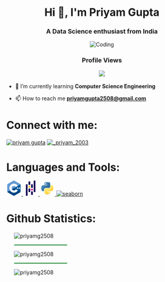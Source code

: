 <h1 align="center">Hi 👋, I'm Priyam Gupta</h1>
<h3 align="center">A Data Science enthusiast from India</h3>

<div align="center">
  <img alt="Coding" width="400" src="https://i.pinimg.com/originals/81/17/8b/81178b47a8598f0c81c4799f2cdd4057.gif">
</div>

<div align="center">
<h3>Profile Views</h3>
  <img src="https://profile-counter.glitch.me/PriyamG2508/count.svg" />
</div>

- 🌱 I’m currently learning **Computer Science Engineering**

- 📫 How to reach me **priyamgupta2508@gmail.com**

<h1 align="left">Connect with me:</h1>
<p align="left">
<a href="https://fb.com/priyam gupta" target="blank"><img align="center" src="https://raw.githubusercontent.com/rahuldkjain/github-profile-readme-generator/master/src/images/icons/Social/facebook.svg" alt="priyam gupta" height="30" width="40" /></a>
<a href="https://www.instagram.com/_priyam_2003/?igsh=d2o3eHZoa2U4bzhu" target="blank"><img align="center" src="https://raw.githubusercontent.com/rahuldkjain/github-profile-readme-generator/master/src/images/icons/Social/instagram.svg" alt="_priyam_2003" height="30" width="40" /></a>
</p>

<h1 align="left">Languages and Tools:</h1>
<p align="left"> 
<a href="https://www.w3schools.com/cpp/" target="_blank" rel="noreferrer"> 
  <img src="https://raw.githubusercontent.com/devicons/devicon/master/icons/cplusplus/cplusplus-original.svg" alt="cplusplus" width="40" height="40"/> 
</a> 
<a href="https://pandas.pydata.org/" target="_blank" rel="noreferrer"> 
  <img src="https://raw.githubusercontent.com/devicons/devicon/2ae2a900d2f041da66e950e4d48052658d850630/icons/pandas/pandas-original.svg" alt="pandas" width="40" height="40"/> 
</a> 
<a href="https://www.python.org" target="_blank" rel="noreferrer"> 
  <img src="https://raw.githubusercontent.com/devicons/devicon/master/icons/python/python-original.svg" alt="python" width="40" height="40"/> 
</a> 
<a href="https://seaborn.pydata.org/" target="_blank" rel="noreferrer"> 
  <img src="https://seaborn.pydata.org/_images/logo-mark-lightbg.svg" alt="seaborn" width="40" height="40"/> 
</a> 
</p>

<h1 align="left">Github Statistics:</h1>
<!-- Wrap the entire section in a div to center it -->
<div align="left" style="margin: 20px;">

  <!-- First section (Top Languages) -->
  <p><img src="https://github-readme-stats.vercel.app/api/top-langs?username=priyamg2508&show_icons=true&locale=en&layout=compact&theme=black-ice&bg_color=0D1117&hide_border=true&icon_color=79ff97&text_color=ffffff" alt="priyamg2508" /></p>

  <!-- Shorter Line between sections -->
  <hr style="border: 1px solid #79ff97; width: 30%;">

  <!-- Second section (GitHub Stats) -->
  <p><img src="https://github-readme-stats.vercel.app/api?username=priyamg2508&show_icons=true&locale=en&theme=black-ice&bg_color=0D1117&hide_border=true&icon_color=79ff97&text_color=ffffff" alt="priyamg2508" /></p>

  <!-- Shorter Line between sections -->
  <hr style="border: 1px solid #79ff97; width: 30%;">

  <!-- Third section (Streak Stats) -->
  <p><img src="https://github-readme-streak-stats.herokuapp.com/?user=priyamg2508&theme=black-ice&bg_color=0D1117&hide_border=true&stroke=0000&ring=79ff97&fire=79ff97&currStreakNum=ffffff&sideNums=79ff97&sideLabels=ffffff&dates=ffffff" alt="priyamg2508" /></p>

</div>
